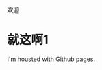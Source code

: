 欢迎
<html>
<body>
<h1>就这啊1</h1>
<p>I'm housted with Github pages.</p>
</body>
</html>
<img src"https://github.com/hanhansiyu/hanhansiyu.github.io/blob/main/4f641abdc28f067881df275476dd5955.png">
<img>
